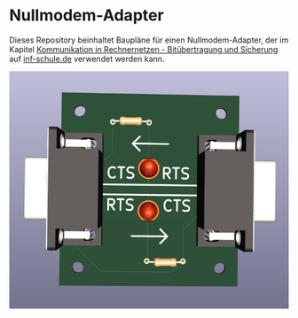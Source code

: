 # Nullmodem-Adapter

Dieses Repository beinhaltet Baupläne für einen Nullmodem-Adapter, der im Kapitel [Kommunikation in Rechnernetzen - Bitübertragung und Sicherung](https://inf-schule.de/@/page/HNnpDFMzrLsl27Bz) auf [inf-schule.de](https://inf-schule.de) verwendet werden kann.

![3D-Ansicht](3D-Ansicht.png)
